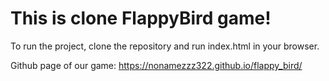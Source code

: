 # This is clone FlappyBird game!

To run the project, clone the repository and run index.html in your browser.

Github page of our game:
https://nonamezzz322.github.io/flappy_bird/
